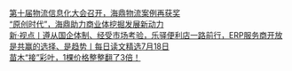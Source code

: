   
[第十届物流信息化大会召开，海鼎物流案例再获奖](http://www.dianyue.me/archives/443/lif04xa3wogwql9q/)  
[“原创时代”，海鼎助力商业体挖掘发展新动力](http://www.dianyue.me/archives/443/yrxa6rjrsx9ienkt/)  
[新·视点丨遵从国企体制、经受市场考验，乐驿便利店一路前行，ERP服务商开放是共赢的选择、是趋势丨每日读文精选7月18日](http://www.dianyue.me/archives/084/1kqbnlvqep9w1mlw/)  
[苗木“接”彩叶，1棵价格整整翻了3倍！](http://www.dianyue.me/archives/888/165d5b0zfe86tjrl/)